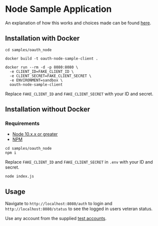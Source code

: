 # Node Sample Application

An explanation of how this works and choices made can be found [here](https://developer.va.gov/oauth).

## Installation with Docker

```
cd samples/oauth_node

docker build -t oauth-node-sample-client .

docker run --rm -d -p 8080:8080 \
  -e CLIENT_ID=FAKE_CLIENT_ID \
  -e CLIENT_SECRET=FAKE_CLIENT_SECRET \
  -e ENVIRONMENT=sandbox \
  oauth-node-sample-client
```

Replace `FAKE_CLIENT_ID` and `FAKE_CLIENT_SECRET` with your ID and secret.

## Installation without Docker

### Requirements

* [Node 10.x.x or greater](https://nodejs.org/en/)
* [NPM](https://www.npmjs.com/get-npm)

```
cd samples/oauth_node
npm i
```

Replace `FAKE_CLIENT_ID` and `FAKE_CLIENT_SECRET` in `.env` with your ID and secret.

```
node index.js
```

## Usage

Navigate to `http://localhost:8080/auth` to login and `http://localhost:8080/status` to see the logged in users veteran status.

Use any account from the supplied [test accounts](../../test_accounts.md).
